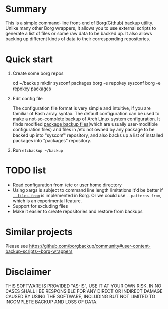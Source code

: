 # Summary #
This is a simple command-line front-end of [Borg](https://www.borgbackup.org/)([Github](https://github.com/borgbackup/borg/)) backup utility. Unlike many other Borg wrappers, it allows you to use external scripts to generate a list of files or some raw data to be backed up. It also allows backing up different kinds of data to their corresponding repositories.

# Quick start #
1. Create some borg repos

    cd ~/backup
	mkdir sysconf packages
	borg -e repokey sysconf
	borg -e repokey packages

2. Edit config file

   The configuration file format is very simple and intuitive, if you are familiar of Bash array syntax. The default configuration can be used to make a not-so-complete backup of Arch Linux system configuration. It finds modified [package backup files](https://wiki.archlinux.org/index.php/Pacman/Pacnew_and_Pacsave#Package_backup_files)(which are usually user-modifible configuration files) and files in /etc not owned by any package to be backed up into "sysconf" repository, and also backs up a list of installed packages into "packages" repository.
   
3. Run `etcbackup ~/backup`

# TODO list #
* Read configuration from /etc or user home directory
* Using xargs is subject to command line length limitations
It'd be better if [`--files-from`](https://github.com/borgbackup/borg/issues/841) is implemented in Borg. Or we could use `--patterns-from`, which is an experimental feature.
* Support for excluding files
* Make it easier to create repositories and restore from backups

# Similar projects #
Please see https://github.com/borgbackup/community#user-content-backup-scripts--borg-wrappers

# Disclaimer #
THIS SOFTWARE IS PROVIDED "AS-IS", USE IT AT YOUR OWN RISK. IN NO CASES SHALL I BE RESPONSIBLE FOR ANY DIRECT OR INDIRECT DAMAGE CAUSED BY USING THE SOFTWARE, INCLUDING BUT NOT LIMITED TO INCOMPLETE BACKUP AND LOSS OF DATA.
